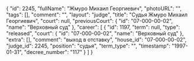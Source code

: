 {
    "id": 2245,
    "fullName": "Жмуро Михаил Георгиевич",
    "photoURL": "",
    "tags": [],
    "comment": "",
    "layout": "judge",
    "title": "Судья Жмуро Михаил Георгиевич",
    "court": null,
    "previousCourt": {
        "id": "07-000-00-02",
        "name": "Верховный суд"
    },
    "career": [
        {
            "id": 1197,
            "term": null,
            "type": "released",
            "court": {
                "id": "07-000-00-02",
                "name": "Верховный суд"
            },
            "extra": [],
            "comment": "выход в отставку",
            "house_id": "07-000-00-02",
            "judge_id": 2245,
            "position": "судья",
            "term_type": "",
            "timestamp": "1997-01-31",
            "decree_number": "117"
        }
    ]
}